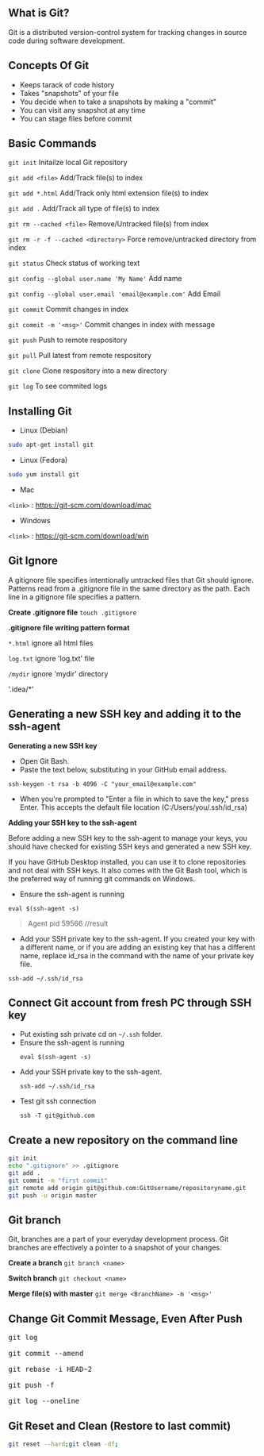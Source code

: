 ## What is Git?

Git is a distributed version-control system for tracking changes in source code during software development.

## Concepts Of Git

- Keeps tarack of code history
- Takes "snapshots" of your file
- You decide when to take a snapshots by making a "commit"
- You can visit any snapshot at any time
- You can stage files before commit


## Basic Commands
```git init``` 					Initailze local Git repository

```git add <file>``` 			Add/Track file(s) to index

```git add *.html``` 			Add/Track only html extension file(s) to index

```git add .``` 				Add/Track all type of file(s) to index

```git rm --cached <file>``` 	Remove/Untracked file(s) from index

```git rm -r -f --cached <directory>``` Force remove/untracked directory from index

```git status``` 				Check status of working text

```git config --global user.name 'My Name'``` Add name

```git config --global user.email 'email@example.com'``` Add Email

```git commit``` 				Commit changes in index

```git commit -m '<msg>'``` Commit changes in index with message

```git push``` 					Push to remote respository

```git pull``` 					Pull latest from remote respository

```git clone``` 				Clone respository into a new directory

```git log``` 				To see commited logs

## Installing Git

- Linux (Debian)
```sh
sudo apt-get install git
```

- Linux (Fedora)
```sh
sudo yum install git
```

- Mac

```<link>``` : <https://git-scm.com/download/mac>

- Windows

```<link>``` : <https://git-scm.com/download/win>

## Git Ignore
A gitignore file specifies intentionally untracked files that Git should ignore. Patterns read from a .gitignore file in the same directory as the path. Each line in a gitignore file specifies a pattern.

**Create .gitignore file** `touch .gitignore`

**.gitignore file writing pattern format**

`*.html` ignore all html files

`log.txt` ignore 'log.txt' file

`/mydir` ignore 'mydir' directory

'.idea/*' 

## Generating a new SSH key and adding it to the ssh-agent
**Generating a new SSH key**
- Open Git Bash.
- Paste the text below, substituting in your GitHub email address.

`ssh-keygen -t rsa -b 4096 -C "your_email@example.com"`

- When you're prompted to "Enter a file in which to save the key," press Enter. This accepts the default file location (C:/Users/you/.ssh/id_rsa)

**Adding your SSH key to the ssh-agent**

Before adding a new SSH key to the ssh-agent to manage your keys, you should have checked for existing SSH keys and generated a new SSH key.

If you have GitHub Desktop installed, you can use it to clone repositories and not deal with SSH keys. It also comes with the Git Bash tool, which is the preferred way of running git commands on Windows.

- Ensure the ssh-agent is running
```
eval $(ssh-agent -s)
```
> Agent pid 59566 //result

- Add your SSH private key to the ssh-agent. If you created your key with a different name, or if you are adding an existing key that has a different name, replace id_rsa in the command with the name of your private key file.

```
ssh-add ~/.ssh/id_rsa
```


## Connect Git account from fresh PC through SSH key

<ul>

<li> Put existing ssh private cd on <code>~/.ssh</code> folder.</li>

<li>Ensure the ssh-agent is running

```ssh
eval $(ssh-agent -s)
```
</li>

<li>Add your SSH private key to the ssh-agent.

```ssh
ssh-add ~/.ssh/id_rsa
```
</li>

<li>Test git ssh connection

```ssh
ssh -T git@github.com
```
</li> 

</ul>



## Create a new repository on the command line

```sh
git init
echo ".gitignore" >> .gitignore
git add .
git commit -m "first commit"
git remote add origin git@github.com:GitUsername/repositoryname.git
git push -u origin master
```

## Git branch
Git, branches are a part of your everyday development process. Git branches are effectively a pointer to a snapshot of your changes.

**Create a branch**
``` git branch <name> ```

**Switch branch**
``` git checkout <name> ```

**Merge file(s) with master**
``` git merge <BranchName> -m '<msg>' ```


## Change Git Commit Message, Even After Push

<pre>
git log

git commit --amend

git rebase -i HEAD~2

git push -f

git log --oneline
</pre>


## Git Reset and Clean (Restore to last commit)

```bash
git reset --hard;git clean -df;
```
